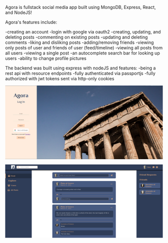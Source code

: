 Agora is fullstack social media app built using MongoDB, Express, React, and NodeJS!

Agora's features include:

-creating an account
-login with google via oauth2
-creating, updating, and deleting posts 
-commenting on existing posts
-updating and deleting comments
-liking and disliking posts
-adding/removing friends
-viewing only posts of user and friends of user (feed/timeline)
-viewing all posts from all users
-viewing a single post
-an autocomplete search bar for looking up users
-ability to change profile pictures

The backend was built using express with nodeJS and features:
-being a rest api with resource endpoints
-fully authenticated via passportjs
-fully authorized with jwt tokens sent via http-only cookies


![](githubImages/agora-screenshot.png)

![](githubImages/agora-feed.png)
